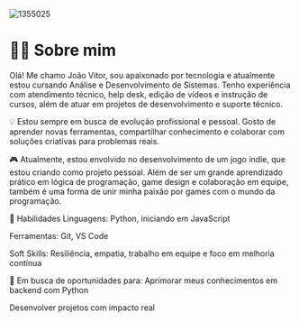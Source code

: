 
![1355025](https://github.com/user-attachments/assets/abf43a72-d6fb-48a6-98ec-3380da96af1c)

# 👨‍💻 Sobre mim

Olá! Me chamo João Vitor, sou apaixonado por tecnologia e atualmente estou cursando Análise e Desenvolvimento de Sistemas. Tenho experiência com atendimento técnico, help desk, edição de vídeos e instrução de cursos, além de atuar em projetos de desenvolvimento e suporte técnico.

💡 Estou sempre em busca de evolução profissional e pessoal. Gosto de aprender novas ferramentas, compartilhar conhecimento e colaborar com soluções criativas para problemas reais.

🎮 Atualmente, estou envolvido no desenvolvimento de um jogo indie, que estou criando como projeto pessoal. Além de ser um grande aprendizado prático em lógica de programação, game design e colaboração em equipe, também é uma forma de unir minha paixão por games com o mundo da programação.

🧠 Habilidades
Linguagens: Python, iniciando em JavaScript

Ferramentas: Git, VS Code

Soft Skills: Resiliência, empatia, trabalho em equipe e foco em melhoria contínua

🚀 Em busca de oportunidades para:
Aprimorar meus conhecimentos em backend com Python

Desenvolver projetos com impacto real
